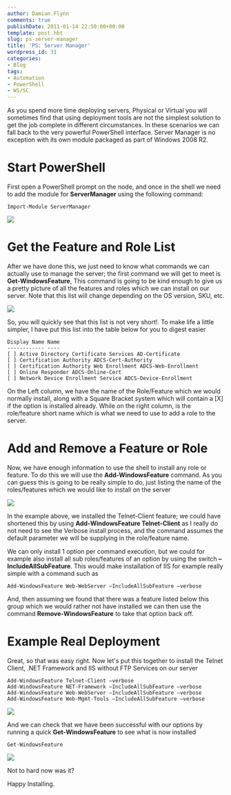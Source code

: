 ```yaml
---
author: Damian.Flynn
comments: true
publishDate: 2011-01-14 22:50:00+00:00
template: post.hbt
slug: ps-server-manager
title: 'PS: Server Manager'
wordpress_id: 31
categories:
- Blog
tags:
- Automation
- PowerShell
- WS/SC
---
```


As you spend more time deploying servers, Physical or Virtual you will sometimes find that using deployment tools are not the simplest solution to get the job complete in different circumstances. In these scenarios we can fall back to the very powerful PowerShell interface. Server Manager is no exception with its own module packaged as part of Windows 2008 R2.

# Start PowerShell

First open a PowerShell prompt on the node, and once in the shell we need to add the module for **ServerManager** using the following command:
    
    Import-Module ServerManager




![](http://blogstorage.damianflynn.com/wp-content/uploads/2011/01/011411_2144_ServerManag14.png)




# Get the Feature and Role List




After we have done this, we just need to know what commands we can actually use to manage the server; the first command we will get to meet is **Get-WindowsFeature**, This command is going to be kind enough to give us a pretty picture of all the features and roles which we can install on our server. Note that this list will change depending on the OS version, SKU, etc.




![](http://blogstorage.damianflynn.com/wp-content/uploads/2011/01/011411_2144_ServerManag24.png)




So, you will quickly see that this list is not very short!. To make life a little simpler, I have put this list into the table below for you to digest easier
    
    Display Name Name
    ------------ ----
    [ ] Active Directory Certificate Services AD-Certificate
    [ ] Certification Authority ADCS-Cert-Authority
    [ ] Certification Authority Web Enrollment ADCS-Web-Enrollment
    [ ] Online Responder ADCS-Online-Cert
    [ ] Network Device Enrollment Service ADCS-Device-Enrollment




On the Left column, we have the name of the Role/Feature which we would normally install, along with a Square Bracket system which will contain a [X] if the option is installed already. While on the right column, is the role/feature short name which is what we need to use to add a role to the server.




# Add and Remove a Feature or Role




Now, we have enough information to use the shell to install any role or feature. To do this we will use the **Add-WindowsFeature** command. As you can guess this is going to be really simple to do, just listing the name of the roles/features which we would like to install on the server




![](http://blogstorage.damianflynn.com/wp-content/uploads/2011/01/011411_2144_ServerManag3.png)




In the example above, we installed the Telnet-Client feature; we could have shortened this by using **Add-WindowsFeature Telnet-Client** as I really do not need to see the Verbose install process, and the command assumes the default parameter we will be supplying in the role/feature name.




We can only install 1 option per command execution, but we could for example also install all sub roles/features of an option by using the switch **–IncludeAllSubFeature**. This would make installation of IIS for example really simple with a command such as
    
    Add-WindowsFeature Web-WebServer –IncludeAllSubFeature –verbose




And, then assuming we found that there was a feature listed below this group which we would rather not have installed we can then use the command **Remove-WindowsFeature** to take that option back off.




# Example Real Deployment




Great, so that was easy right. Now let's put this together to install the Telnet Client, .NET Framework and IIS without FTP Services on our server
    
    Add-WindowsFeature Telnet-Client –verbose
    Add-WindowsFeature NET-Framework –IncludeAllSubFeature –verbose
    Add-WindowsFeature Web-WebServer –IncludeAllSubFeature –verbose
    Add-WindowsFeature Web-Mgmt-Tools –IncludeAllSubFeature –verbose




![](http://blogstorage.damianflynn.com/wp-content/uploads/2011/01/011411_2144_ServerManag4.png)













And we can check that we have been successful with our options by running a quick **Get-WindowsFeature** to see what is now installed
    
    Get-WindowsFeature




![](http://blogstorage.damianflynn.com/wp-content/uploads/2011/01/011411_2144_ServerManag5.png)













Not to hard now was it?




Happy Installing.
